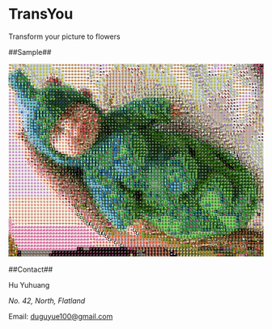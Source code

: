 TransYou
========

Transform your picture to flowers

##Sample##

![CMY Doll](/resources/cmydollTrans2.jpg)

##Contact##

Hu Yuhuang

_No. 42, North, Flatland_

Email: duguyue100@gmail.com